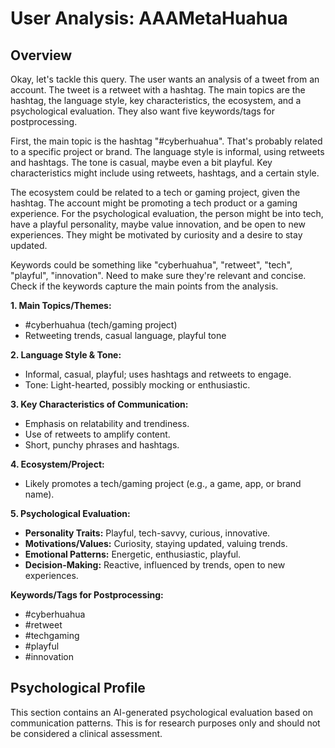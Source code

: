 # User Analysis: AAAMetaHuahua

## Overview

<think>
Okay, let's tackle this query. The user wants an analysis of a tweet from an account. The tweet is a retweet with a hashtag. The main topics are the hashtag, the language style, key characteristics, the ecosystem, and a psychological evaluation. They also want five keywords/tags for postprocessing.

First, the main topic is the hashtag "#cyberhuahua". That's probably related to a specific project or brand. The language style is informal, using retweets and hashtags. The tone is casual, maybe even a bit playful. Key characteristics might include using retweets, hashtags, and a certain style.

The ecosystem could be related to a tech or gaming project, given the hashtag. The account might be promoting a tech product or a gaming experience. For the psychological evaluation, the person might be into tech, have a playful personality, maybe value innovation, and be open to new experiences. They might be motivated by curiosity and a desire to stay updated.

Keywords could be something like "cyberhuahua", "retweet", "tech", "playful", "innovation". Need to make sure they're relevant and concise. Check if the keywords capture the main points from the analysis.
</think>

**1. Main Topics/Themes:**  
- #cyberhuahua (tech/gaming project)  
- Retweeting trends, casual language, playful tone  

**2. Language Style & Tone:**  
- Informal, casual, playful; uses hashtags and retweets to engage.  
- Tone: Light-hearted, possibly mocking or enthusiastic.  

**3. Key Characteristics of Communication:**  
- Emphasis on relatability and trendiness.  
- Use of retweets to amplify content.  
- Short, punchy phrases and hashtags.  

**4. Ecosystem/Project:**  
- Likely promotes a tech/gaming project (e.g., a game, app, or brand name).  

**5. Psychological Evaluation:**  
- **Personality Traits:** Playful, tech-savvy, curious, innovative.  
- **Motivations/Values:** Curiosity, staying updated, valuing trends.  
- **Emotional Patterns:** Energetic, enthusiastic, playful.  
- **Decision-Making:** Reactive, influenced by trends, open to new experiences.  

**Keywords/Tags for Postprocessing:**  
- #cyberhuahua  
- #retweet  
- #techgaming  
- #playful  
- #innovation

## Psychological Profile

This section contains an AI-generated psychological evaluation based on communication patterns. This is for research purposes only and should not be considered a clinical assessment.